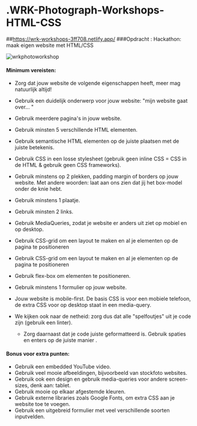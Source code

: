 # .WRK-Photograph-Workshops-HTML-CSS

##https://wrk-workshops-3ff708.netlify.app/
###Opdracht : Hackathon: maak eigen website met HTML/CSS

![wrkphotoworkshop](https://user-images.githubusercontent.com/72910410/110692456-a07deb00-81e6-11eb-9016-23f355080807.jpg)


<h4>Minimum vereisten:<br></h4>

  - Zorg dat jouw website de volgende eigenschappen heeft, meer mag natuurlijk altijd!
  - Gebruik een duidelijk onderwerp voor jouw website: "mijn website gaat over... " 
  - Gebruik meerdere pagina's in jouw website.
  - Gebruik minsten 5 verschillende HTML elementen.
  - Gebruik semantische HTML elementen op de juiste plaatsen met de juiste betekenis.
  - Gebruik CSS in een losse stylesheet (gebruik geen inline CSS = CSS in de HTML & gebruik geen CSS frameworks).
  - Gebruik minstens op 2 plekken, padding margin of borders op jouw website. Met andere woorden: laat aan ons zien dat jij het box-model onder de knie hebt.
  - Gebruik minstens 1 plaatje.
  - Gebruik minsten 2 links.
  - Gebruik MediaQueries, zodat je website er anders uit ziet op mobiel en op desktop.
  - Gebruik CSS-grid om een layout te maken en al je elementen op de pagina te positioneren
  - Gebruik CSS-grid om een layout te maken en al je elementen op de pagina te positioneren
 - Gebruik flex-box om elementen te positioneren.
  - Gebruik minstens 1 formulier op jouw website.
 - Jouw website is mobile-first. De basis CSS is voor een mobiele telefoon, de extra CSS voor op desktop staat in een media-query. 
  
- We kijken ook naar de netheid: zorg dus dat alle "spelfoutjes" uit je code zijn (gebruik een linter).
  - Zorg daarnaast dat je code juiste geformatteerd is. Gebruik spaties en enters op de juiste manier .

<h4>Bonus voor extra punten:</h4>

  - Gebruik een embedded YouTube video.
  - Gebruik veel mooie afbeeldingen, bijvoorbeeld van stockfoto websites.
  - Gebruik ook een design en gebruik media-queries voor andere screen-sizes, denk aan: tablet.
  - Gebruik mooie op elkaar afgestemde kleuren.
 - Gebruik externe libraries zoals Google Fonts, om extra CSS aan je website toe te voegen.
- Gebruik een uitgebreid formulier met veel verschillende soorten inputvelden.








